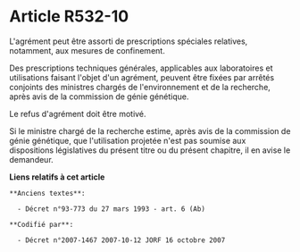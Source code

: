 # Article R532-10

L'agrément peut être assorti de prescriptions spéciales relatives, notamment, aux mesures de confinement.

Des prescriptions techniques générales, applicables aux laboratoires et utilisations faisant l'objet d'un agrément, peuvent
être fixées par arrêtés conjoints des ministres chargés de l'environnement et de la recherche, après avis de la commission de
génie génétique.

Le refus d'agrément doit être motivé.

Si le ministre chargé de la recherche estime, après avis de la commission de génie génétique, que l'utilisation projetée
n'est pas soumise aux dispositions législatives du présent titre ou du présent chapitre, il en avise le demandeur.

**Liens relatifs à cet article**

	**Anciens textes**:

	  - Décret n°93-773 du 27 mars 1993 - art. 6 (Ab)

	**Codifié par**:

	  - Décret n°2007-1467 2007-10-12 JORF 16 octobre 2007
